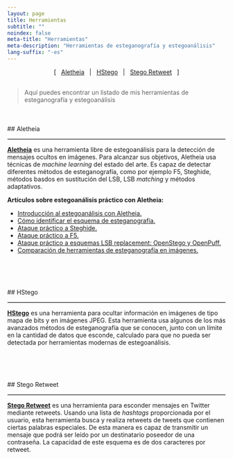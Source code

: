 ```yaml
---
layout: page
title: Herramientas
subtitle: "" 
noindex: false
meta-title: "Herramientas"
meta-description: "Herramientas de esteganografía y estegoanálisis"
lang-suffix: "-es"
---
```



<style>
    [id]::before {
        content: '';
        display: block;
        height:      70px;
        margin-top: -70px;
        visibility: hidden;
    }
</style>


<center style='margin-bottom:30px'>
[ &nbsp; <a href='#aletheia'>Aletheia</a> &nbsp;
| &nbsp; <a href='#hstego'>HStego</a> &nbsp;  
| &nbsp; <a href='#stego-retweet'>Stego Retweet</a> &nbsp; ]
</center>

> Aquí puedes encontrar un listado de mis herramientas de esteganografía y estegoanálisis

<div style='margin-bottom:50px'></div>
## Aletheia
<hr style='border:1px solid #ccc'>

**[Aletheia](https://github.com/daniellerch/aletheia)** es una herramienta libre de estegoanálisis para la detección de mensajes ocultos en imágenes. Para alcanzar sus objetivos, Aletheia usa técnicas de *machine learning* del estado del arte. Es capaz de detectar diferentes métodos de esteganografía, como por ejemplo F5, Steghide, métodos basdos en sustitución del LSB, LSB *matching* y métodos adaptativos.

**Artículos sobre estegoanálisis práctico con Aletheia:**
- [Introducción al estegoanálisis con Aletheia.](/stego/aletheia/intro-es)
- [Cómo identificar el esquema de esteganografía.](/stego/aletheia/identify-es)
- [Ataque práctico a Steghide.](/stego/aletheia/steghide-attack-es)
- [Ataque práctico a F5.](/stego/aletheia/f5-attack-es)
- [Ataque práctico a esquemas LSB replacement: OpenStego y OpenPuff.](/stego/aletheia/lsbr-attack-es)
- [Comparación de herramientas de esteganografía en imágenes.](/stego/aletheia/tool-comparison-es)


<div style='margin-top:40px'></div>



<div style='margin-bottom:80px'></div>
## HStego
<hr style='border:1px solid #ccc'>

**[HStego](https://github.com/daniellerch/hstego)** es una herramienta para ocultar información en imágenes de tipo mapa de bits y en imágenes JPEG. Esta herramienta usa algunos de los más avanzados métodos de esteganografía que se conocen, junto con un límite en la cantidad de datos que esconde, calculado para que no pueda ser detectada por herramientas modernas de estegoanálisis. 


<div style='margin-bottom:80px'></div>
## Stego Retweet
<hr style='border:1px solid #ccc'>


**[Stego Retweet](https://github.com/daniellerch/stego-retweet)** es una herramienta para esconder mensajes en Twitter mediante retweets. Usando una lista de *hashtags* proporcionada por el usuario, esta herramienta busca y realiza retweets de  tweets que contienen ciertas palabras especiales. De esta manera es capaz de transmitir un mensaje que podrá ser leído por un destinatario poseedor de una contraseña. La capacidad de este esquema es de dos caracteres por retweet. 



